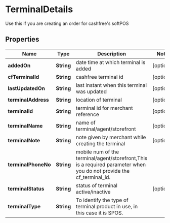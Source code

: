 

# TerminalDetails

Use this if you are creating an order for cashfree's softPOS

## Properties

| Name | Type | Description | Notes |
|------------ | ------------- | ------------- | -------------|
|**addedOn** | **String** | date time at which terminal is added |  [optional] |
|**cfTerminalId** | **String** | cashfree terminal id |  [optional] |
|**lastUpdatedOn** | **String** | last instant when this terminal was updated |  [optional] |
|**terminalAddress** | **String** | location of terminal |  [optional] |
|**terminalId** | **String** | terminal id for merchant reference |  [optional] |
|**terminalName** | **String** | name of terminal/agent/storefront |  [optional] |
|**terminalNote** | **String** | note given by merchant while creating the terminal |  [optional] |
|**terminalPhoneNo** | **String** | mobile num of the terminal/agent/storefront,This is a required parameter when you do not provide the cf_terminal_id. |  |
|**terminalStatus** | **String** | status of terminal active/inactive |  [optional] |
|**terminalType** | **String** | To identify the type of terminal product in use, in this case it is SPOS. |  |



